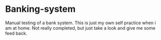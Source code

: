 # Banking-system
Manual testing of a bank system. This is just my own self practice when i am at home. Not really completed, but just take a look and give me some feed back.
